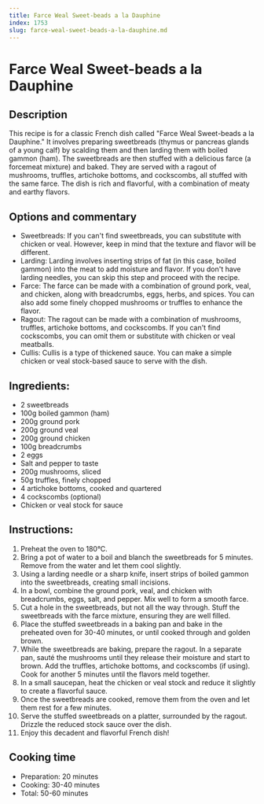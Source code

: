 ```yaml
---
title: Farce Weal Sweet-beads a la Dauphine
index: 1753
slug: farce-weal-sweet-beads-a-la-dauphine.md
---
```


# Farce Weal Sweet-beads a la Dauphine

## Description
This recipe is for a classic French dish called "Farce Weal Sweet-beads a la Dauphine." It involves preparing sweetbreads (thymus or pancreas glands of a young calf) by scalding them and then larding them with boiled gammon (ham). The sweetbreads are then stuffed with a delicious farce (a forcemeat mixture) and baked. They are served with a ragout of mushrooms, truffles, artichoke bottoms, and cockscombs, all stuffed with the same farce. The dish is rich and flavorful, with a combination of meaty and earthy flavors.

## Options and commentary
- Sweetbreads: If you can't find sweetbreads, you can substitute with chicken or veal. However, keep in mind that the texture and flavor will be different.
- Larding: Larding involves inserting strips of fat (in this case, boiled gammon) into the meat to add moisture and flavor. If you don't have larding needles, you can skip this step and proceed with the recipe.
- Farce: The farce can be made with a combination of ground pork, veal, and chicken, along with breadcrumbs, eggs, herbs, and spices. You can also add some finely chopped mushrooms or truffles to enhance the flavor.
- Ragout: The ragout can be made with a combination of mushrooms, truffles, artichoke bottoms, and cockscombs. If you can't find cockscombs, you can omit them or substitute with chicken or veal meatballs.
- Cullis: Cullis is a type of thickened sauce. You can make a simple chicken or veal stock-based sauce to serve with the dish.

## Ingredients:
- 2 sweetbreads
- 100g boiled gammon (ham)
- 200g ground pork
- 200g ground veal
- 200g ground chicken
- 100g breadcrumbs
- 2 eggs
- Salt and pepper to taste
- 200g mushrooms, sliced
- 50g truffles, finely chopped
- 4 artichoke bottoms, cooked and quartered
- 4 cockscombs (optional)
- Chicken or veal stock for sauce

## Instructions:
1. Preheat the oven to 180°C.
2. Bring a pot of water to a boil and blanch the sweetbreads for 5 minutes. Remove from the water and let them cool slightly.
3. Using a larding needle or a sharp knife, insert strips of boiled gammon into the sweetbreads, creating small incisions.
4. In a bowl, combine the ground pork, veal, and chicken with breadcrumbs, eggs, salt, and pepper. Mix well to form a smooth farce.
5. Cut a hole in the sweetbreads, but not all the way through. Stuff the sweetbreads with the farce mixture, ensuring they are well filled.
6. Place the stuffed sweetbreads in a baking pan and bake in the preheated oven for 30-40 minutes, or until cooked through and golden brown.
7. While the sweetbreads are baking, prepare the ragout. In a separate pan, sauté the mushrooms until they release their moisture and start to brown. Add the truffles, artichoke bottoms, and cockscombs (if using). Cook for another 5 minutes until the flavors meld together.
8. In a small saucepan, heat the chicken or veal stock and reduce it slightly to create a flavorful sauce.
9. Once the sweetbreads are cooked, remove them from the oven and let them rest for a few minutes.
10. Serve the stuffed sweetbreads on a platter, surrounded by the ragout. Drizzle the reduced stock sauce over the dish.
11. Enjoy this decadent and flavorful French dish!

## Cooking time
- Preparation: 20 minutes
- Cooking: 30-40 minutes
- Total: 50-60 minutes